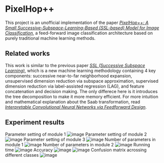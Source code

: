 # PixelHop++

This project is an unofficial implementation of the paper [*PixelHop++: A Small Successive-Subspace-Learning-Based (SSL-based) Model for Image Classification*](https://arxiv.org/abs/2002.03141), a feed-forward image classification architecture based on purely traditional machine learning methods.

## Related works
This work is similar to the previous paper [*SSL (Successive Subspace Learning)*](https://arxiv.org/abs/1909.08190), which is a new machine learning methodology containing 4 key components: successive near-to-far neighborhood expansion, unsupervised dimension reduction via subspace approximation, supervised dimension reduction via label-assisted regression (LAG), and feature concatenation and decision making. The only differece here is it introduces the tree decomposition to make it more memory efficient.
For more intuition and mathematical explanation about the Saab transformation, read [*Interpretable Convolutional Neural Networks via Feedforward Design*](https://arxiv.org/abs/1810.02786).

 
## Experiment results
Parameter setting of module 1
![image](https://raw.githubusercontent.com/xshuai1996/PixelHopPlusPlus/master/results/params1.png)
Parameter setting of module 2
![image](https://raw.githubusercontent.com/xshuai1996/PixelHopPlusPlus/master/results/params2.png)
Parameter setting of module 3
![image](https://raw.githubusercontent.com/xshuai1996/PixelHopPlusPlus/master/results/params3.png)
Number of parameters in module 1
![image](https://raw.githubusercontent.com/xshuai1996/PixelHopPlusPlus/master/results/num_params1.png)
Number of parameters in module 2
![image](https://raw.githubusercontent.com/xshuai1996/PixelHopPlusPlus/master/results/num_params2.png)
Running time
![image](https://raw.githubusercontent.com/xshuai1996/PixelHopPlusPlus/master/results/time.png)
Accuracy
![image](https://raw.githubusercontent.com/xshuai1996/PixelHopPlusPlus/master/results/acc1.png)
![image](https://raw.githubusercontent.com/xshuai1996/PixelHopPlusPlus/master/results/acc2.png)
Confusion matrix acrossing different classes
![image](https://raw.githubusercontent.com/xshuai1996/PixelHopPlusPlus/master/results/acc3.png)
